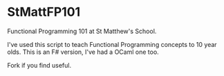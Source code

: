 StMattFP101
===========

Functional Programming 101 at St Matthew's School.

I've used this script to teach Functional Programming concepts to 10
year olds. This is an F# version, I've had a OCaml one too.

Fork if you find useful. 
